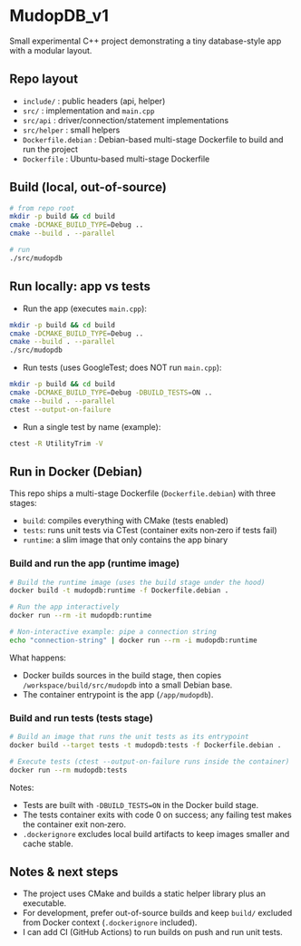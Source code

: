 # MudopDB_v1

Small experimental C++ project demonstrating a tiny database-style app with a modular layout.

## Repo layout

- `include/` : public headers (api, helper)
- `src/` : implementation and `main.cpp`
- `src/api` : driver/connection/statement implementations
- `src/helper` : small helpers
- `Dockerfile.debian` : Debian-based multi-stage Dockerfile to build and run the project
- `Dockerfile` : Ubuntu-based multi-stage Dockerfile

## Build (local, out-of-source)

```bash
# from repo root
mkdir -p build && cd build
cmake -DCMAKE_BUILD_TYPE=Debug ..
cmake --build . --parallel

# run
./src/mudopdb
```

## Run locally: app vs tests

- Run the app (executes `main.cpp`):
```bash
mkdir -p build && cd build
cmake -DCMAKE_BUILD_TYPE=Debug ..
cmake --build . --parallel
./src/mudopdb
```

- Run tests (uses GoogleTest; does NOT run `main.cpp`):
```bash
mkdir -p build && cd build
cmake -DCMAKE_BUILD_TYPE=Debug -DBUILD_TESTS=ON ..
cmake --build . --parallel
ctest --output-on-failure
```

- Run a single test by name (example):
```bash
ctest -R UtilityTrim -V
```

## Run in Docker (Debian)

This repo ships a multi-stage Dockerfile (`Dockerfile.debian`) with three stages:
- `build`: compiles everything with CMake (tests enabled)
- `tests`: runs unit tests via CTest (container exits non‑zero if tests fail)
- `runtime`: a slim image that only contains the app binary

### Build and run the app (runtime image)

```bash
# Build the runtime image (uses the build stage under the hood)
docker build -t mudopdb:runtime -f Dockerfile.debian .

# Run the app interactively
docker run --rm -it mudopdb:runtime

# Non-interactive example: pipe a connection string
echo "connection-string" | docker run --rm -i mudopdb:runtime
```

What happens:
- Docker builds sources in the build stage, then copies `/workspace/build/src/mudopdb` into a small Debian base.
- The container entrypoint is the app (`/app/mudopdb`).

### Build and run tests (tests stage)

```bash
# Build an image that runs the unit tests as its entrypoint
docker build --target tests -t mudopdb:tests -f Dockerfile.debian .

# Execute tests (ctest --output-on-failure runs inside the container)
docker run --rm mudopdb:tests
```

Notes:
- Tests are built with `-DBUILD_TESTS=ON` in the Docker build stage.
- The tests container exits with code 0 on success; any failing test makes the container exit non‑zero.
- `.dockerignore` excludes local build artifacts to keep images smaller and cache stable.

## Notes & next steps
- The project uses CMake and builds a static helper library plus an executable.
- For development, prefer out-of-source builds and keep `build/` excluded from Docker context (`.dockerignore` included).
- I can add CI (GitHub Actions) to run builds on push and run unit tests.
